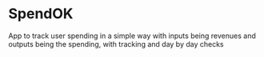 # SpendOK
App to track user spending in a simple way with inputs being revenues and outputs being the spending, with tracking and day by day checks
